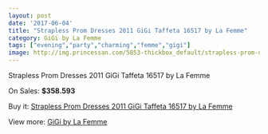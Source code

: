 ```yaml
---
layout: post
date: '2017-06-04'
title: "Strapless Prom Dresses 2011 GiGi Taffeta 16517 by La Femme"
category: GiGi by La Femme
tags: ["evening","party","charming","femme","gigi"]
image: http://img.princessan.com/5853-thickbox_default/strapless-prom-dresses-2011-gigi-taffeta-16517-by-la-femme.jpg
---
```

Strapless Prom Dresses 2011 GiGi Taffeta 16517 by La Femme

On Sales: **$358.593**
<a href="https://www.princessan.com/en/gigi-by-la-femme/2673-strapless-prom-dresses-2011-gigi-taffeta-16517-by-la-femme.html"><amp-img layout="responsive" width="600" height="600" src="//img.princessan.com/5853-thickbox_default/strapless-prom-dresses-2011-gigi-taffeta-16517-by-la-femme.jpg" alt="Strapless Prom Dresses 2011 GiGi Taffeta 16517 by La Femme 0" /></a>
<a href="https://www.princessan.com/en/gigi-by-la-femme/2673-strapless-prom-dresses-2011-gigi-taffeta-16517-by-la-femme.html"><amp-img layout="responsive" width="600" height="600" src="//img.princessan.com/5854-thickbox_default/strapless-prom-dresses-2011-gigi-taffeta-16517-by-la-femme.jpg" alt="Strapless Prom Dresses 2011 GiGi Taffeta 16517 by La Femme 1" /></a>

Buy it: [Strapless Prom Dresses 2011 GiGi Taffeta 16517 by La Femme](https://www.princessan.com/en/gigi-by-la-femme/2673-strapless-prom-dresses-2011-gigi-taffeta-16517-by-la-femme.html "Strapless Prom Dresses 2011 GiGi Taffeta 16517 by La Femme")

View more: [GiGi by La Femme](https://www.princessan.com/en/21-gigi-by-la-femme "GiGi by La Femme")